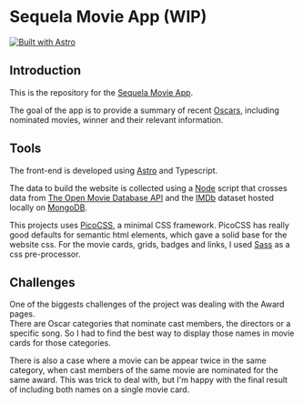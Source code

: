 # Sequela Movie App (WIP)

[![Built with Astro](https://astro.badg.es/v1/built-with-astro.svg)](https://astro.build)

## Introduction

This is the repository for the [Sequela Movie App](https://sequelamovies.web.app/).

The goal of the app is to provide a summary of recent [Oscars](https://www.oscars.org/), including nominated movies, winner and their relevant information.

## Tools

The front-end is developed using [Astro](astro.build/) and Typescript.

The data to build the website is collected using a [Node](https://nodejs.org/en/) script that crosses data from
[The Open Movie Database API](https://www.omdbapi.com/) and the [IMDb](https://www.imdb.com/) dataset hosted locally on [MongoDB](https://www.mongodb.com/).

This projects uses [PicoCSS](https://picocss.com/), a minimal CSS framework. PicoCSS has really good defaults for semantic html elements, which gave a solid base for the website css. For the movie cards, grids, badges and links, I used [Sass](https://sass-lang.com/) as a css pre-processor.

## Challenges

One of the biggests challenges of the project was dealing with the Award pages.  
There are Oscar categories that nominate cast members, the directors or a specific song. So I had to find the best way to display those names in movie cards for those categories.

There is also a case where a movie can be appear twice in the same category, when cast members of the same movie are nominated for the same award. This was trick to deal with, but I'm happy with the final result of including both names on a single movie card.
